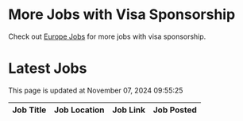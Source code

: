 # More Jobs with Visa Sponsorship

Check out [Europe Jobs](https://github.com/sureshparimi/europejobs#latest-jobs) for more jobs with visa sponsorship.

# Latest Jobs

This page is updated at November 07, 2024 09:55:25

| Job Title | Job Location | Job Link | Job Posted |
| --- | --- | --- | --- |
